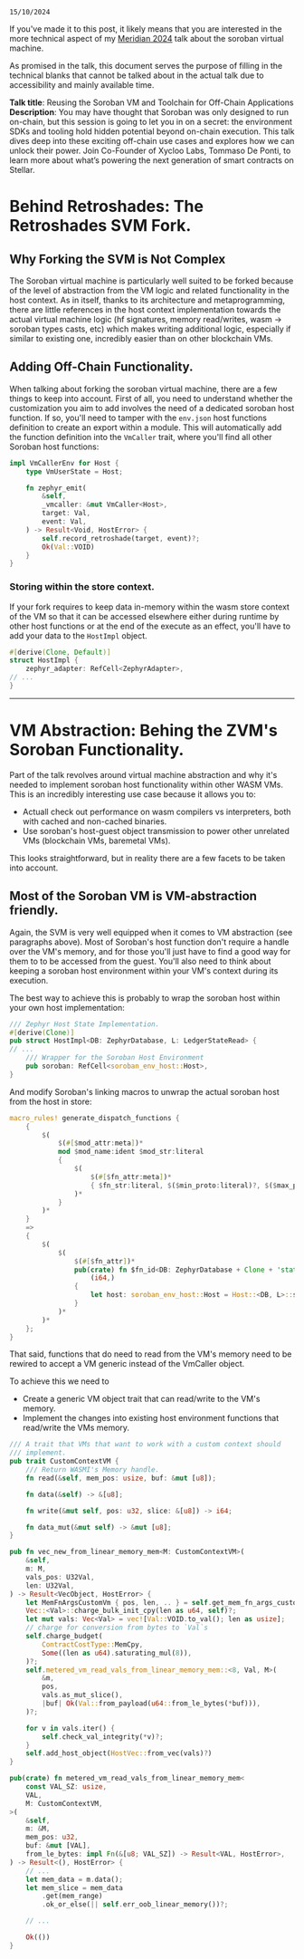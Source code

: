 `15/10/2024`

If you've made it to this post, it likely means that you are interested in the more technical aspect of my [Meridian 2024](https://meridian.stellar.org) talk about the soroban virtual machine.

As promised in the talk, this document serves the purpose of filling in the technical blanks that cannot be talked about in the actual talk due to accessibility and mainly available time.

**Talk title**: Reusing the Soroban VM and Toolchain for Off-Chain Applications
**Description**: You may have thought that Soroban was only designed to run on-chain, but this session is going to let you in on a secret: the environment SDKs and tooling hold hidden potential beyond on-chain execution. This talk dives deep into these exciting off-chain use cases and explores how we can unlock their power. Join Co-Founder of Xycloo Labs, Tommaso De Ponti, to learn more about what’s powering the next generation of smart contracts on Stellar.

# Behind Retroshades: The Retroshades SVM Fork.

## Why Forking the SVM is Not Complex

The Soroban virtual machine is particularly well suited to be forked because of the level of abstraction from the VM logic and related functionality in the host context. As in itself, thanks to its architecture and metaprogramming, there are little references in the host context implementation towards the actual virtual machine logic (hf signatures, memory read/writes, wasm -> soroban types casts, etc) which makes writing additional logic, especially if similar to existing one, incredibly easier than on other blockchain VMs.

## Adding Off-Chain Functionality.

When talking about forking the soroban virtual machine, there are a few things to keep into account. First of all, you need to understand whether the customization you aim to add involves the need of a dedicated soroban host function. If so, you'll need to tamper with the `env.json` host functions definition to create an export within a module. This will automatically add the function definition into the `VmCaller` trait, where you'll find all other Soroban host functions:

```rust
impl VmCallerEnv for Host {
    type VmUserState = Host;

    fn zephyr_emit(
        &self,
        _vmcaller: &mut VmCaller<Host>,
        target: Val,
        event: Val,
    ) -> Result<Void, HostError> {
        self.record_retroshade(target, event)?;
        Ok(Val::VOID)
    }
}
```

### Storing within the store context.

If your fork requires to keep data in-memory within the wasm store context of the VM so that it can be accessed elsewhere either during runtime by other host functions or at the end of the execute as an effect, you'll have to add your data to the `HostImpl` object.

```rust
#[derive(Clone, Default)]
struct HostImpl {
    zephyr_adapter: RefCell<ZephyrAdapter>,
// ...
}
```

<hr/>

# VM Abstraction: Behing the ZVM's Soroban Functionality.

Part of the talk revolves around virtual machine abstraction and why it's needed to implement soroban host functionality within other WASM VMs. This is an incredibly interesting use case because it allows you to:
- Actuall check out performance on wasm compilers vs interpreters, both with cached and non-cached binaries.
- Use soroban's host-guest object transmission to power other unrelated VMs (blockchain VMs, baremetal VMs).

This looks straightforward, but in reality there are a few facets to be taken into account.

## Most of the Soroban VM is VM-abstraction friendly.

Again, the SVM is very well equipped when it comes to VM abstraction (see paragraphs above). Most of Soroban's host function don't require a handle over the VM's memory, and for those you'll just have to find a good way for them to to be accessed from the guest. You'll also need to think about keeping a soroban host environment within your VM's context during its execution.

The best way to achieve this is probably to wrap the soroban host within your own host implementation:

```rust
/// Zephyr Host State Implementation.
#[derive(Clone)]
pub struct HostImpl<DB: ZephyrDatabase, L: LedgerStateRead> {
// ...
    /// Wrapper for the Soroban Host Environment
    pub soroban: RefCell<soroban_env_host::Host>,
}
```

And modify Soroban's linking macros to unwrap the actual soroban host from the host in store:

```rust
macro_rules! generate_dispatch_functions {
    {
        $(
            $(#[$mod_attr:meta])*
            mod $mod_name:ident $mod_str:literal
            {
                $(
                    $(#[$fn_attr:meta])*
                    { $fn_str:literal, $($min_proto:literal)?, $($max_proto:literal)?, fn $fn_id:ident ($($arg:ident:$type:ty),*) -> $ret:ty }
                )*
            }
        )*
    }
    =>
    {
        $(
            $(
                $(#[$fn_attr])*
                pub(crate) fn $fn_id<DB: ZephyrDatabase + Clone + 'static, L: LedgerStateRead + 'static>(caller: wasmi::Caller<Host<DB, L>>, $($arg:i64),*) ->
                    (i64,)
                {
                    let host: soroban_env_host::Host = Host::<DB, L>::soroban_host(&caller);
                }
            )*
        )*
    };
}
```

That said, functions that do need to read from the VM's memory need to be rewired to accept a VM generic instead of the VmCaller object.

To achieve this we need to

- Create a generic VM object trait that can read/write to the VM's memory.
- Implement the changes into existing host environment functions that read/write the VMs memory.

```rust
/// A trait that VMs that want to work with a custom context should
/// implement.
pub trait CustomContextVM {
    /// Return WASMI's Memory handle.
    fn read(&self, mem_pos: usize, buf: &mut [u8]);

    fn data(&self) -> &[u8];

    fn write(&mut self, pos: u32, slice: &[u8]) -> i64;

    fn data_mut(&mut self) -> &mut [u8];
}
```

```rust
pub fn vec_new_from_linear_memory_mem<M: CustomContextVM>(
    &self,
    m: M,
    vals_pos: U32Val,
    len: U32Val,
) -> Result<VecObject, HostError> {
    let MemFnArgsCustomVm { pos, len, .. } = self.get_mem_fn_args_custom_vm(&m, vals_pos, len);
    Vec::<Val>::charge_bulk_init_cpy(len as u64, self)?;
    let mut vals: Vec<Val> = vec![Val::VOID.to_val(); len as usize];
    // charge for conversion from bytes to `Val`s
    self.charge_budget(
        ContractCostType::MemCpy,
        Some((len as u64).saturating_mul(8)),
    )?;
    self.metered_vm_read_vals_from_linear_memory_mem::<8, Val, M>(
        &m,
        pos,
        vals.as_mut_slice(),
        |buf| Ok(Val::from_payload(u64::from_le_bytes(*buf))),
    )?;

    for v in vals.iter() {
        self.check_val_integrity(*v)?;
    }
    self.add_host_object(HostVec::from_vec(vals)?)
}
```

```rust
pub(crate) fn metered_vm_read_vals_from_linear_memory_mem<
    const VAL_SZ: usize,
    VAL,
    M: CustomContextVM,
>(
    &self,
    m: &M,
    mem_pos: u32,
    buf: &mut [VAL],
    from_le_bytes: impl Fn(&[u8; VAL_SZ]) -> Result<VAL, HostError>,
) -> Result<(), HostError> {
    // ...
    let mem_data = m.data();
    let mem_slice = mem_data
        .get(mem_range)
        .ok_or_else(|| self.err_oob_linear_memory())?;

    // ...

    Ok(())
}
```
